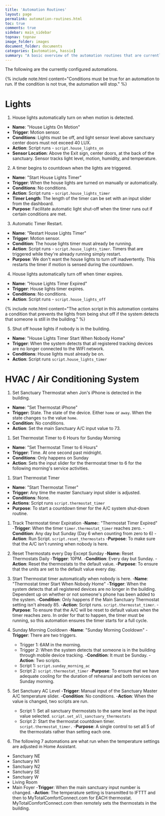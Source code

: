 ```yaml
---
title: 'Automation Routines'
layout: page
permalink: automation-routines.html
toc: true
comments: true
sidebar: main_sidebar
topnav: topnav
image_folder: images
document_folder: documents
categories: [automation, hassio]
summary: "A basic overview of the automation routines that are currently active at New Valley Church Chandler."
---
```


The following are the currently configured automations.

{% include note.html content="Conditions must be true for an automation to run.  If the condition is not true, the automation will stop." %}

# Lights

1. House lights automatically turn on when motion is detected.
  - **Name**: "House Lights On Motion"
  - **Trigger**: Motion sensor. 
  - **Conditions**:  Lights must be off, and light sensor level above sanctuary center doors must not exceed 40 LUX.
  - **Action**: Script runs - `script.house_lights_on`
  - **Sensor Location**: Above the Exit sign, center doors, at the back of the sanctuary.  Sensor tracks light level, motion, humidity, and temperature.

2. A timer begins to countdown when the lights are triggered.
  - **Name**: "Start House Lights Timer"  
  - **Trigger**: When the house lights are turned on manually or automatically.
  - **Conditions**: No conditions.
  - **Action**: Script runs - `script.house_lights_timer`
  - **Timer Length**: The length of the timer can be set with an input slider from the dashboard.
  - **Purpose**: Facilitate automatic light shut-off when the timer runs out if certain conditions are met.  

3. Automatic Timer Restart.  
  - **Name**: "Restart House Lights Timer" 
  - **Trigger**: Motion sensor.
  - **Condition**: The house lights timer must already be running.
  - **Action**: Script runs - `script.house_lights_timer`.  Timers that are triggered while they're already running simply restart.
  - **Purpose**: We don't want the house lights to turn off inadvertently.  This restarts the timer if motion is sensed during the countdown.

4. House lights automatically turn off when timer expires.
  - **Name**: "House Lights Timer Expired"  
  - **Trigger**: House lights timer expires.
  - **Conditions**: No conditions.
  - **Action**: Script runs - `script.house_lights_off`

  {% include note.html content="The action script in this automation contains a condition that prevents the lights from being shut off if the system detects that someone is still in the building." %}

5. Shut off house lights if nobody is in the building.
  - **Name**: "House Lights Timer Start When Nobody Home"
  - **Trigger**: When the system detects that all registered tracking devices are no longer connected to the WIFI network.
  - **Conditions**: House lights must already be on.
  - **Action**: Script runs `script.house_lights_timer`

# HVAC / Air Conditioning System

1. Set Sanctuary Thermostat when Jon's iPhone is detected in the building.
  - **Name**: "Set Thermostat iPhone"
  - **Trigger:** State.  The state of the device.  Either `home` or `away`.  When the state changes `to` the value `home`.
  - **Condition**: No conditions.
  - **Action**: Set the main Sanctuary A/C input value to 73.

1. Set Thermostat Timer to 6 Hours for Sunday Morning
  - **Name**: "Set Thermostat Timer to 6 Hours"
  - **Trigger**: Time.  At one second past midnight.
  - **Conditions**: Only happens on Sunday
  - **Action**: Sets the input slider for the thermostat timer to 6 for the following morning's service activities.

1. Start Thermostat Timer
  - **Name**: "Start Thermostat Timer"
  - **Trigger**: Any time the master Sanctuary input slider is adjusted.
  - **Conditions**: None.
  - **Actions**: Script runs `script.thermostat_timer`
  - **Purpose**: To start a countdown timer for the A/C system shut-down routine.

1. Track Thermostat timer Expiration
  -**Name:**: "Thermostat Timer Expired"
  -**Trigger**: When the timer `timer.thermostat_timer` reaches zero.
  -**Condition**: Any day but Sunday (Day 6 when counting from zero to 6)
  -**Action**: Run Script.  `script.reset_thermostats`
  -**Purpose**: To make sure that the A/C isn't running when nobody is here.

1. Reset Thermostats every Day Except Sunday
  -**Name:** Reset Thermostats Daily
  -**Trigger**: 10PM.
  -**Condition**: Every day but Sunday.
  -**Action**: Reset the thermostats to the default value.
  -**Purpose**: To ensure that the units are set to the default value every day.

1. Start Thermostat timer automatically when nobody is here.
  -**Name**: "Thermostat timer Start When Nobody Home"
  -**Trigger**: When the system detects that all registered devices are no longer in the building.  Dependent up on whether or not someone's phone has been added to the system.
  -**Condition**: Only happens if the Main Sanctuary Thermostat setting isn't already 85.
  -**Action**: Script runs.  `script.thermostat_timer`.
  -**Purpose**: To ensure that the A/C will be reset to default values when the timer reaches zero.  In order for that to happen, the timer must be running, so this automation ensures the timer starts for a full cycle.

1. Sunday Morning Cooldown
  -**Name**: "Sunday Morning Cooldown"
  -**Trigger**: There are two triggers.
    - Trigger 1: 6AM in the morning.
    - Trigger 2: When the system detects that someone is in the building through mobile device tracking.
  -**Condition**: It must be Sunday.
  -**Action**: Two scripts.
    - Script 1: `script.sunday_morning_ac`
    - Script 2: `script.thermostat_timer`
  -**Purpose**: To ensure that we have adequate cooling for the duration of rehearsal and both services on Sunday morning.

1. Set Sanctuary AC Level
  -**Trigger**: Manual input of the Sanctuary Master A/C temperature slider.
  -**Condition**: No conditions.
  -**Action**: When the value is changed, two scripts are run.
    - Script 1: Set all sanctuary thermostats to the same level as the input value selected. `script.set_all_sanctuary_thermostats`
    - Script 2: Start the thermostat countdown timer.  `script.thermostat_timer.`
  -**Purpose**: A single control to set all 5 of the thermostats rather than setting each one.

1. The following 7 automations are what run when the temperature settings are adjusted in Home Assistant.
  - Sanctuary NE
  - Sanctuary N1
  - Sanctuary N2
  - Sanctuary SE
  - Sanctuary W
  - Living Room
  - Main Foyer
  -**Trigger**: When the main sanctuary input number is changed.
  -**Action**: The temperature setting is transmitted to IFTTT and then to MyTotalComfortConnect.com for EACH thermostat.  MyTotalComfortConnect.com then remotely sets the thermostats in the building.

